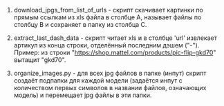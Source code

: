 1. download_jpgs_from_list_of_urls - скрипт скачивает картинки по прямым ссылкам из xls файла в столбце А, называет файлы по столбцу В и сохраняет в папку из столбца С.

2. extract_last_dash_data - скрипт читает xls и в столбце 'url' извлекает артикул из конца строки, отделённый последним дэшем ("-"). Пример: из строки "https://shop.mattel.com/products/pic-flip-gkd70" вытащит "gkd70".

3. organize_images.py - для всех jpg файлов в папке (инпут) скрипт создаёт подпапки для каждой модели (задаётся инпут с количеством первых символов в названии файлов, означающих модель) и перемещает jpg файлы в эти папки.
